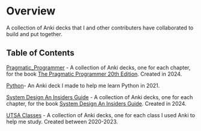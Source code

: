 # Overview

A collection of Anki decks that I and other contributers have collaborated to build and put together.

## Table of Contents

[Pragmatic_Programmer](./Pragmatic_Programmer) - A collection of Anki decks, one for each chapter, for the book [The Pragmatic Programmer 20th Edition](https://pragprog.com/titles/tpp20/the-pragmatic-programmer-20th-anniversary-edition/). Created in 2024.

[Python](./Python)- An Anki deck I made to help me learn Python in 2021.

[System Design An Insiders Guide](./System_Design_An_Insiders_Guide) - A collection of Anki decks, one for each chapter, for the book [System Design An Insiders Guide](https://books.google.com/books/about/System_Design_Interview_An_Insider_s_Gui.html?id=b_mUzQEACAAJ&source=kp_book_description). Created in 2024.

[UTSA Classes](./UTSA_Classes) - A collection of Anki decks, one for each class I used Anki to help me study. Created between 2020-2023.
